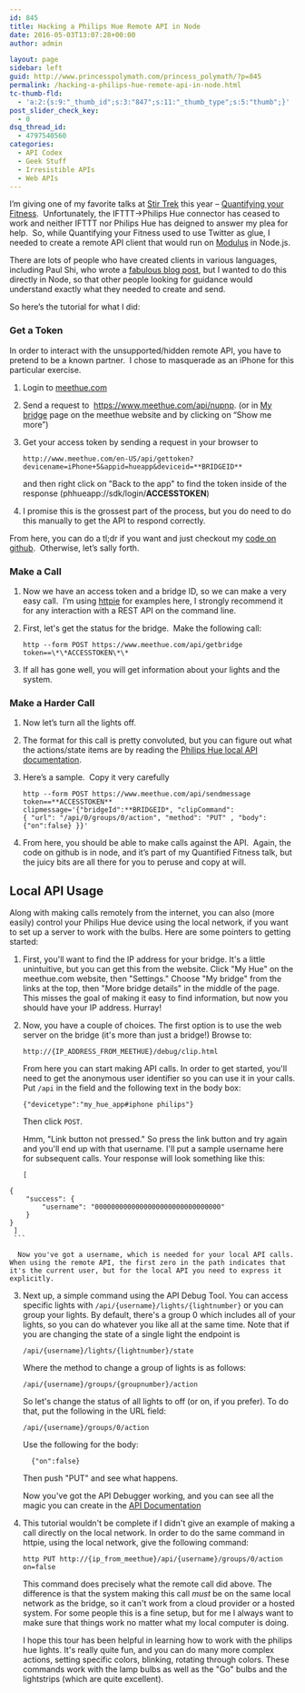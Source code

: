 ```yaml
---
id: 845
title: Hacking a Philips Hue Remote API in Node
date: 2016-05-03T13:07:28+00:00
author: admin

layout: page
sidebar: left
guid: http://www.princesspolymath.com/princess_polymath/?p=845
permalink: /hacking-a-philips-hue-remote-api-in-node.html
tc-thumb-fld:
  - 'a:2:{s:9:"_thumb_id";s:3:"847";s:11:"_thumb_type";s:5:"thumb";}'
post_slider_check_key:
  - 0
dsq_thread_id:
  - 4797540560
categories:
  - API Codex
  - Geek Stuff
  - Irresistible APIs
  - Web APIs
---
```

I&#8217;m giving one of my favorite talks at [Stir Trek](http://stirtrek.com) this year &#8211; [Quantifying your Fitness](https://skillsmatter.com/skillscasts/6767-wrangling-the-internet-of-things-using-node-js).  Unfortunately, the IFTTT->Philips Hue connector has ceased to work and neither IFTTT nor Philips Hue has deigned to answer my plea for help.  So, while Quantifying your Fitness used to use Twitter as glue, I needed to create a remote API client that would run on [Modulus](http://modulus.io) in Node.js.

There are lots of people who have created clients in various languages, including Paul Shi, who wrote a [fabulous blog post](http://blog.paulshi.me/technical/2013/11/27/Philips-Hue-Remote-API-Explained.html), but I wanted to do this directly in Node, so that other people looking for guidance would understand exactly what they needed to create and send.

So here&#8217;s the tutorial for what I did:

### Get a Token

In order to interact with the unsupported/hidden remote API, you have to pretend to be a known partner.  I chose to masquerade as an iPhone for this particular exercise.

  1. Login to [meethue.com](http://meethue.com)
  2. Send a request to  <https://www.meethue.com/api/nupnp>. (or in [My bridge](https://www.meethue.com/en-US/user/preferencessmartbridge) page on the meethue website and by clicking on “Show me more”)
  3. Get your access token by sending a request in your browser to 


     ```
     http://www.meethue.com/en-US/api/gettoken?devicename=iPhone+5&appid=hueapp&deviceid=**BRIDGEID**
     ```

     and then right click on "Back to the app" to find the token inside of the response (phhueapp://sdk/login/**ACCESSTOKEN**)

  4. I promise this is the grossest part of the process, but you do need to do this manually to get the API to respond correctly.

From here, you can do a tl;dr if you want and just checkout my [code on github](https://github.com/synedra/fitfood-demo-pluralsight).  Otherwise, let&#8217;s sally forth.

### Make a Call

  1. Now we have an access token and a bridge ID, so we can make a very easy call.  I&#8217;m using [httpie](http://httpie.org) for examples here, I strongly recommend it for any interaction with a REST API on the command line.
  2. First, let's get the status for the bridge.  Make the following call:

     ``` 
     http --form POST https://www.meethue.com/api/getbridge token==\*\*ACCESSTOKEN\*\*
     ``` 

 3. If all has gone well, you will get information about your lights and the system.

### Make a Harder Call

  1. Now let&#8217;s turn all the lights off.
  2. The format for this call is pretty convoluted, but you can figure out what the actions/state items are by reading the [Philips Hue local API documentation](http://www.developers.meethue.com/philips-hue-api).
  3. Here&#8217;s a sample.  Copy it very carefully
 
     ```
     http --form POST https://www.meethue.com/api/sendmessage token==**ACCESSTOKEN** 
     clipmessage='{"bridgeId":**BRIDGEID*, "clipCommand": 
     { "url": "/api/0/groups/0/action", "method": "PUT" , "body": {"on":false} }}'
     ```

  4. From here, you should be able to make calls against the API.  Again, the code on github is in node, and it&#8217;s part of my Quantified Fitness talk, but the juicy bits are all there for you to peruse and copy at will.

## Local API Usage

Along with making calls remotely from the internet, you can also (more easily) control your Philips Hue device using the local network, if you want to set up a server to work with the bulbs.  Here are some pointers to getting started:

  1. First, you'll want to find the IP address for your bridge.  It's a little unintuitive, but you can get this from the website.  Click "My Hue" on the meethue.com website, then "Settings."  Choose "My bridge" from the links at the top, then "More bridge details" in the middle of the page.  This misses the goal of making it easy to find information, but now you should have your IP address.  Hurray!

  2. Now, you have a couple of choices.  The first option is to use the web server on the bridge (it's more than just a bridge!)  Browse to:


     ```
     http://{IP_ADDRESS_FROM_MEETHUE}/debug/clip.html
     ```

     From here you can start making API calls.  In order to get started, you'll need to get the anonymous user identifier so you can use it in your calls.  Put `/api` in the field and the following text in the body box:


     ```
     {"devicetype":"my_hue_app#iphone philips"}
     ```

     Then click `POST`.  

     Hmm, "Link button not pressed."  So press the link button and try again and you'll end up with that username.  I'll put a sample username here for subsequent calls.  Your response will look something like this:


     ```
     [
	{
		"success": {
			"username": "0000000000000000000000000000000"
		}
	}
     ]  
     ```

      Now you've got a username, which is needed for your local API calls.  When using the remote API, the first zero in the path indicates that it's the current user, but for the local API you need to express it explicitly.

  3. Next up, a simple command using the API Debug Tool.  You can access specific lights with `/api/{username}/lights/{lightnumber}` or you can group your lights.  By default, there's a group 0 which includes all of your lights, so you can do whatever you like all at the same time.  Note that if you are changing the state of a single light the endpoint is 

     ```
     /api/{username}/lights/{lightnumber}/state
     ```

     Where the method to change a group of lights is as follows:

     ```
     /api/{username}/groups/{groupnumber}/action
     ```

     So let's change the status of all lights to off (or on, if you prefer).  To do that, put the following in the URL field:

     ```
     /api/{username}/groups/0/action
     ```

     Use the following for the body:

     ```
       {"on":false}
     ```

     Then push "PUT" and see what happens.  

     Now you've got the API Debugger working, and you can see all the magic you can create in the [API Documentation](http://www.developers.meethue.com/philips-hue-api)

  4. This tutorial wouldn't be complete if I didn't give an example of making a call directly on the local network.  In order to do the same command in httpie, using the local network, give the following command:


     ```
     http PUT http://{ip_from_meethue}/api/{username}/groups/0/action on=false
     ```

     This command does precisely what the remote call did above.  The difference is that the system making this call *must* be on the same local network as the bridge, so it can't work from a cloud provider or a hosted system.  For some people this is a fine setup, but for me I always want to make sure that things work no matter what my local computer is doing.

     I hope this tour has been helpful in learning how to work with the philips hue lights.  It's really quite fun, and you can do many more complex actions, setting specific colors, blinking, rotating through colors.  These commands work with the lamp bulbs as well as the "Go" bulbs and the lightstrips (which are quite excellent).
